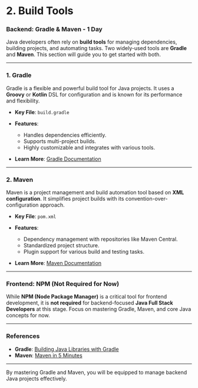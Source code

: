 # 2. Build Tools

### Backend: Gradle & Maven - 1 Day

Java developers often rely on **build tools** for managing dependencies, building projects, and automating tasks. Two widely-used tools are **Gradle** and **Maven**. This section will guide you to get started with both.

---

### 1. Gradle  
Gradle is a flexible and powerful build tool for Java projects. It uses a **Groovy** or **Kotlin** DSL for configuration and is known for its performance and flexibility.  

- **Key File**: `build.gradle`
- **Features**:
  - Handles dependencies efficiently.
  - Supports multi-project builds.
  - Highly customizable and integrates with various tools.

- **Learn More**: [Gradle Documentation](Gradlew/)

---

### 2. Maven  
Maven is a project management and build automation tool based on **XML configuration**. It simplifies project builds with its convention-over-configuration approach.  

- **Key File**: `pom.xml`
- **Features**:
  - Dependency management with repositories like Maven Central.
  - Standardized project structure.
  - Plugin support for various build and testing tasks.

- **Learn More**: [Maven Documentation](Maven/)

---

### Frontend: NPM (Not Required for Now)

While **NPM (Node Package Manager)** is a critical tool for frontend development, it is **not required** for backend-focused **Java Full Stack Developers** at this stage. Focus on mastering Gradle, Maven, and core Java concepts for now.

---

### References
- **Gradle**: [Building Java Libraries with Gradle](https://docs.gradle.org/current/samples/sample_building_java_libraries.html?_gl=1*zxox2w*_gcl_au*NTk1OTA3ODQyLjE3MzE4NTk4NTE.*_ga*MzYzNjMyODkyLjE3MzE4NjAwNTI.*_ga_7W7NC6YNPT*MTczMzU1NjkwMS4zLjAuMTczMzU1NjkwMS42MC4wLjA.)  
- **Maven**: [Maven in 5 Minutes](https://maven.apache.org/guides/getting-started/maven-in-five-minutes.html)

---

By mastering Gradle and Maven, you will be equipped to manage backend Java projects effectively.
